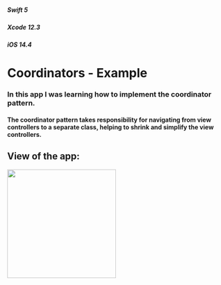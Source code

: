 
##### _Swift 5_
##### _Xcode 12.3_     
##### _iOS 14.4_ 

# Coordinators - Example
### In this app I was learning how to implement the coordinator pattern. 
#### The coordinator pattern takes responsibility for navigating from view controllers to a separate class, helping to shrink and simplify the view controllers.

## View of the app:
<p align = "left">
<img width = "250" src = "https://user-images.githubusercontent.com/67439169/106513584-73496900-64d3-11eb-8601-70625c4afbb0.gif">
</p>
